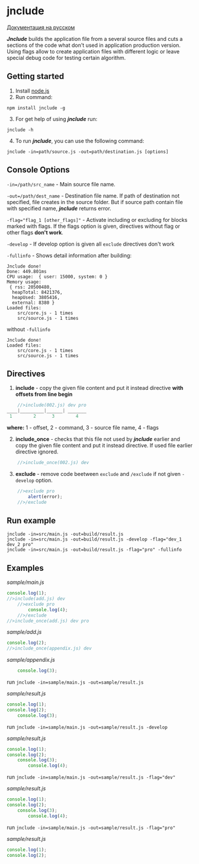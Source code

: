# jnclude

[Документация на русском](https://github.com/capinemo/jnclude/blob/master/README_ru.md) 

_**Jnclude**_ builds the application file from a several source files and cuts a sections of the code what don't used in application production version. Using flags allow to create application files with different logic or leave special debug code for testing certain algorithm.

## Getting started
1. Install [node.js](https://nodejs.org/en/) 
2. Run command:
```
npm install jnclude -g
```
3. For get help of using _**jnclude**_ run:
```
jnclude -h
```
4. To run _**jnclude**_, you can use the following command:
```
jnclude -in=path/source.js -out=path/destination.js [options]
```

## Console Options
`-in=/path/src_name` - Main source file name.

`-out=/path/dest_name` - Destination file name. If path of destination not specified, file creates in the source folder. But if source path contain file with specified name, _**jnclude**_ returns error.

`-flag="flag_1 [other_flags]"` - Activate including or excluding for blocks marked with flags. If the flags option is given, directives without flag or other flags **don't work**.

`-develop` - If develop option is given all `exclude` directives don't work

`-fullinfo` - Shows detail information after building:
```
Jnclude done!
Done: 449.801ms
CPU usage:  { user: 15000, system: 0 }
Memory usage:
 { rss: 20500480,
  heapTotal: 8421376,
  heapUsed: 3805416,
  external: 8380 }
Loaded files:
    src/core.js - 1 times
    src/source.js - 1 times
```
without `-fullinfo`
```
Jnclude done!
Loaded files:
    src/core.js - 1 times
    src/source.js - 1 times
```

## Directives
1. **include** - copy the given file content and put it instead directive **with offsets from line begin**
```js
    //>include(002.js) dev pro
____|_________|______| _______
 1        2      3        4
```
**where:** 1 - offset, 2 - command, 3 - source file name, 4 - flags


2. **include_once** - checks that this file not used by _**jnclude**_ earlier and copy the given file content and put it instead directive. If used file earlier directive ignored.
```js
    //>include_once(002.js) dev
```

3. **exclude** - remove code beetween `exclude` and `/exclude` if not given `-develop` option.
```js
    //>exclude pro
        alert(error);
    //>/exclude
```

## Run example
```
jnclude -in=src/main.js -out=build/result.js
jnclude -in=src/main.js -out=build/result.js -develop -flag="dev_1 dev_2 pro"
jnclude -in=src/main.js -out=build/result.js -flag="pro" -fullinfo
```

## Examples
_sample/main.js_
```js
console.log(1);
//>include(add.js) dev
    //>exclude pro
        console.log(4);
    //>/exclude
//>include_once(add.js) dev pro
```

_sample/add.js_
```js
console.log(2);
//>include_once(appendix.js) dev
```

_sample/appendix.js_
```js
    console.log(3);
```

run `jnclude -in=sample/main.js -out=sample/result.js`

_sample/result.js_
```js
console.log(1);
console.log(2);
    console.log(3);   

```

run `jnclude -in=sample/main.js -out=sample/result.js -develop`

_sample/result.js_
```js
console.log(1);
console.log(2);
    console.log(3);
        console.log(4);

```

run `jnclude -in=sample/main.js -out=sample/result.js -flag="dev"`

_sample/result.js_
```js
console.log(1);
console.log(2);
    console.log(3);
        console.log(4);

```

run `jnclude -in=sample/main.js -out=sample/result.js -flag="pro"`

_sample/result.js_
```js
console.log(1);
console.log(2);

```
